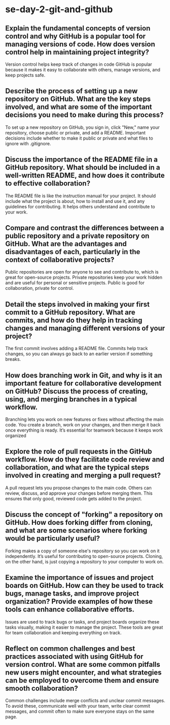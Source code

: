 # se-day-2-git-and-github
## Explain the fundamental concepts of version control and why GitHub is a popular tool for managing versions of code. How does version control help in maintaining project integrity?
Version control helps keep track of changes in code 
GitHub is popular because it makes it easy to collaborate with others, manage versions, and keep projects safe.
## Describe the process of setting up a new repository on GitHub. What are the key steps involved, and what are some of the important decisions you need to make during this process?
To set up a new repository on GitHub, you sign in, click "New," name your repository, choose public or private, and add a README. Important decisions include whether to make it public or private and what files to ignore with .gitignore.
## Discuss the importance of the README file in a GitHub repository. What should be included in a well-written README, and how does it contribute to effective collaboration?
The README file is like the instruction manual for your project. It should include what the project is about, how to install and use it, and any guidelines for contributing. It helps others understand and contribute to your work.
## Compare and contrast the differences between a public repository and a private repository on GitHub. What are the advantages and disadvantages of each, particularly in the context of collaborative projects?
Public repositories are open for anyone to see and contribute to, which is great for open-source projects. Private repositories keep your work hidden and are useful for personal or sensitive projects. Public is good for collaboration, private for control.
## Detail the steps involved in making your first commit to a GitHub repository. What are commits, and how do they help in tracking changes and managing different versions of your project?
The first commit involves adding a README file. Commits help track changes, so you can always go back to an earlier version if something breaks.
## How does branching work in Git, and why is it an important feature for collaborative development on GitHub? Discuss the process of creating, using, and merging branches in a typical workflow.
Branching lets you work on new features or fixes without affecting the main code. You create a branch, work on your changes, and then merge it back once everything is ready. It’s essential for teamwork because it keeps work organized
## Explore the role of pull requests in the GitHub workflow. How do they facilitate code review and collaboration, and what are the typical steps involved in creating and merging a pull request?
A pull request lets you propose changes to the main code. Others can review, discuss, and approve your changes before merging them. This ensures that only good, reviewed code gets added to the project.
## Discuss the concept of "forking" a repository on GitHub. How does forking differ from cloning, and what are some scenarios where forking would be particularly useful?
Forking makes a copy of someone else's repository so you can work on it independently. It’s useful for contributing to open-source projects. Cloning, on the other hand, is just copying a repository to your computer to work on.
## Examine the importance of issues and project boards on GitHub. How can they be used to track bugs, manage tasks, and improve project organization? Provide examples of how these tools can enhance collaborative efforts.
Issues are used to track bugs or tasks, and project boards organize these tasks visually, making it easier to manage the project. These tools are great for team collaboration and keeping everything on track.
## Reflect on common challenges and best practices associated with using GitHub for version control. What are some common pitfalls new users might encounter, and what strategies can be employed to overcome them and ensure smooth collaboration?
Common challenges include merge conflicts and unclear commit messages. To avoid these, communicate well with your team, write clear commit messages, and commit often to make sure everyone stays on the same page.
